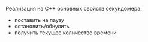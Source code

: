 Реализация на C++ основных свойств секундомера:
- поставить на паузу
- остановить/обнулить
- получить текущее количество времени
